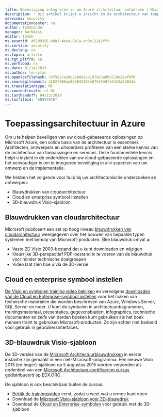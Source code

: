 ```yaml
---
title: Beveiliging integreren in uw Azure architectuur ontwerpen | Microsoft Docs
description: " Dit artikel krijgt u inzicht in de architectuur van toepassingen en services op Azure zodat u gemakkelijk integreren beveiliging in ontwerp en implementatie. "
services: security
documentationcenter: na
author: TomShinder
manager: barbkess
editor: TomSh
ms.assetid: 4f2d9386-bda3-4ec8-8b1a-cd0c11242ffc
ms.service: security
ms.devlang: na
ms.topic: article
ms.tgt_pltfrm: na
ms.workload: na
ms.date: 01/14/2019
ms.author: terrylan
ms.openlocfilehash: 76f5627a28c2c0ab326197893a9b9739628af0fb
ms.sourcegitcommit: 3102f886aa962842303c8753fe8fa5324a52834a
ms.translationtype: MT
ms.contentlocale: nl-NL
ms.lasthandoff: 04/23/2019
ms.locfileid: "60597846"
---
```

# <a name="application-architecture-on-azure"></a>Toepassingsarchitectuur in Azure
Om u te helpen beveiligen van uw cloud-gebaseerde oplossingen op Microsoft Azure, een solide basis van de architectuur is essentieel. Architecten, ontwerpers en uitvoerders profiteren van een sterke kennis van de architectuur van toepassingen en services. Deze fundamentele kennis helpt u inzicht in de onderdelen van uw cloud-gebaseerde oplossingen en het eenvoudiger is om te integreren beveiliging in alle aspecten van uw ontwerp en de implementatie.

We hebben het volgende voor hulp bij uw architectonische onderzoeken en ontwerpen:

* Blauwdrukken van cloudarchitectuur
* Cloud en enterprise symbool instellen
* 3D-blauwdruk Visio-sjabloon

## <a name="architectural-blueprints"></a>Blauwdrukken van cloudarchitectuur
Microsoft publiceert een set op hoog niveau [blauwdrukken van cloudarchitectuur](https://aka.ms/azblueprints) weergegeven over het bouwen van bepaalde typen systemen met behulp van Microsoft-producten.
Elke blauwdruk omvat a:

* Vaste 2D Visio 2003-bestand dat u kunt downloaden en wijzigen
* Kleurrijke 3D-perspectief PDF-bestand in te voeren van de blauwdruk voor minder technische doelgroepen
* Video laat zien hoe u via de 3D-versie

## <a name="cloud-and-enterprise-symbol-set"></a>Cloud en enterprise symbool instellen
[De Visio en symbolen training video bekijken](https://aka.ms/CnESymbolsVideo) en vervolgens [downloaden van de Cloud en Enterprise-symbool instellen](https://aka.ms/CnESymbols) voor het maken van technische materialen die worden beschreven van Azure, Windows Server, SQL Server en meer. U kunt de symbolen in architectuurdiagrammen, trainingsmateriaal, presentaties, gegevensbladen, infographics, technische documenten en zelfs van derden boeken kunt gebruiken als het boek mensen traint te gebruiken Microsoft-producten. Ze zijn echter niet bedoeld voor gebruik in gebruikersinterfaces.

## <a name="3d-blueprint-visio-template"></a>3D-blauwdruk Visio-sjabloon
De 3D-versies van de [Microsoft Architectuurblauwdrukken](https://aka.ms/azblueprints) in eerste instantie zijn gemaakt in een niet-Microsoft-programma. Een nieuwe Visio 2013 (en hoger)-sjabloon op 5 augustus 2015 worden verzonden als onderdeel van een [Microsoft Architecture-certificering cursus gedistribueerd op EDX.ORG](https://docs.microsoft.com/azure/architecture/).

De sjabloon is ook beschikbaar buiten de cursus.

* [Bekijk de trainingsvideo](https://aka.ms/3dBlueprintTemplateVideo) eerst, zodat u weet wat u ermee kunt doen
* Download de [Microsoft Visio-sjabloon voor 3D-blauwdruk](https://aka.ms/3DBlueprintTemplate)
* Download de [Cloud en Enterprise-symbolen](https://docs.microsoft.com/azure/architecture/) voor gebruik met de 3D-sjabloon
